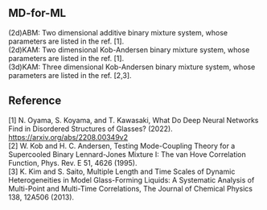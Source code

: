 ## MD-for-ML <br>
(2d)ABM: Two dimensional additive binary mixture system, whose parameters are listed in the ref. [1]. <br>
(2d)KAM: Two dimensional Kob-Andersen binary mixture system, whose parameters are listed in the ref. [1]. <br>
(3d)KAM: Three dimensional Kob-Andersen binary mixture system, whose parameters are listed in the ref. [2,3].

## Reference <br>
[1] N. Oyama, S. Koyama, and T. Kawasaki, What Do Deep Neural Networks Find in Disordered Structures of Glasses? (2022). https://arxiv.org/abs/2208.00349v2 <br>
[2] W. Kob and H. C. Andersen, Testing Mode-Coupling Theory for a Supercooled Binary Lennard-Jones Mixture I: The van Hove Correlation Function, Phys. Rev. E 51, 4626 (1995). <br>
[3] K. Kim and S. Saito, Multiple Length and Time Scales of Dynamic Heterogeneities in Model Glass-Forming Liquids: A Systematic Analysis of Multi-Point and Multi-Time Correlations, The Journal of Chemical Physics 138, 12A506 (2013).

 
